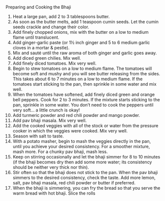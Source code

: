 Preparing and Cooking the Bhaji
1. Heat a large pan, add 2 to 3 tablespoons butter.
2. As soon as the butter melts, add 1 teaspoon cumin seeds. Let the cumin seeds crackle and change
their color.
3. Add finely chopped onions, mix with the butter on a low to medium flame until translucent.
4. Add ginger-garlic paste (or 1½ inch ginger and 5 to 6 medium garlic cloves in a mortar & pestle).
5. Mix and sauté until the raw aroma of both ginger and garlic goes away.
6. Add diced green chilies. Mix well.
7. Add finely diced tomatoes. Mix very well.
8. Begin to stew tomatoes on a low to medium flame. The tomatoes will become soft and mushy and
you will see butter releasing from the sides. This takes about 6 to 7 minutes on a low to medium
flame. If the tomatoes start sticking to the pan, then sprinkle in some water and mix well.
9. When the tomatoes have softened, add finely diced green and orange bell peppers. Cook for 2 to 3
minutes. If the mixture starts sticking to the pan, sprinkle in some water. You don’t need to cook the
peppers until very soft... a little crunch is okay!
10. Add turmeric powder and red chili powder and mango powder.
11. Add pav bhaji masala. Mix very well.
12. Add the cooked veggies with all of the stock or water from the pressure cooker in which the veggies
were cooked. Mix very well.
13. Season with salt to taste.
14. With a potato masher, begin to mash the veggies directly in the pan, until you achieve your desired
consistency. For a smoother mixture, mash more. For a chunky pav bhaji, mash less.
15. Keep on stirring occasionally and let the bhaji simmer for 8 to 10 minutes (if the bhaji becomes dry
then add some more water; its consistency should be neither very thick nor thin).
16. Stir often so that the bhaji does not stick to the pan. When the pav bhaji simmers to the desired
consistency, check the taste. Add more lemon, salt, pav bhaji masala, red chili powder or butter if
preferred.
17. When the bhaji is simmering, you can fry the bread so that you serve the warm bread with hot
bhaji. Slice the rolls
